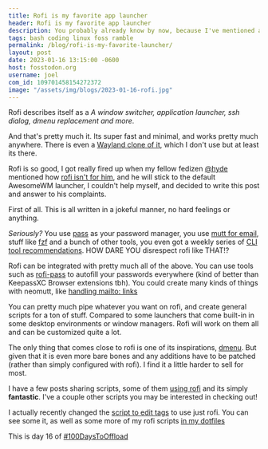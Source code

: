 ```yaml
---
title: Rofi is my favorite app launcher
header: Rofi is my favorite app launcher
description: You probably already know by now, because I've mentioned almost as many times as to have a tag just for it. You should use Rofi!
tags: bash coding linux foss ramble
permalink: /blog/rofi-is-my-favorite-launcher/
layout: post
date: 2023-01-16 13:15:00 -0600
host: fosstodon.org
username: joel
com_id: 109701458154272372
image: "/assets/img/blogs/2023-01-16-rofi.jpg"
---
```


Rofi describes itself as a *A window switcher, application launcher, ssh dialog, dmenu replacement and more*.

And that's pretty much it. Its super fast and minimal, and works pretty much anywhere. There is even a [Wayland clone of it](https://hg.sr.ht/~scoopta/wofi), which I don't use but at least its there.

Rofi is so good, I got really fired up when my fellow fedizen [@hyde](https://lazybear.social/hyde) mentioned how [rofi isn't for him](https://lazybea.rs/posts/rofi-not-for-me/), and he will stick to the default AwesomeWM launcher, I couldn't help myself, and decided to write this post and answer to his complaints.

First of all. This is all written in a jokeful manner, no hard feelings or anything.

*Seriously?* You use [pass](https://lazybea.rs/posts/passwords-and-websites/) as your password manager, you use [mutt for email](https://lazybea.rs/posts/dracula-and-mutt/), stuff like [fzf](https://lazybea.rs/posts/fzf/) and a bunch of other tools, you even got a weekly series of [CLI tool recommendations](https://lazybea.rs/tags/cli/). HOW DARE YOU disrespect rofi like THAT!?

Rofi can be integrated with pretty much all of the above. You can use tools such as [rofi-pass](https://github.com/carnager/rofi-pass) to autofill your passwords everywhere (kind of better than KeepassXC Browser extensions tbh). You could create many kinds of things with neomutt, like [handling mailto: links](https://beune.dev/posts/mailto-neomutt/)

You can pretty much pipe whatever you want on rofi, and create general scripts for a ton of stuff. Compared to some launchers that come built-in in some desktop environments or window managers. Rofi will work on them all and can be customized quite a lot.

The only thing that comes close to rofi is one of its inspirations, [dmenu](https://tools.suckless.org/dmenu/). But given that it is even more bare bones and any additions have to be patched (rather than simply configured with rofi). I find it a little harder to sell for most.

I have a few posts sharing scripts, some of them [using rofi](/blog/rofi-automated-blog/) and its simply __fantastic__. I've a couple other scripts you may be interested in checking out!

I actually recently changed the [script to edit tags](/blog/a-quick-tag-editor-for-my-website/) to use just rofi. You can see some it, as well as some more of my rofi scripts [in my dotfiles](https://tildegit.org/chrono/dotfiles/src/branch/main/stow_home/rofi/.config/rofi)


This is day 16 of [#100DaysToOffload](https://100daystooffload.com)
